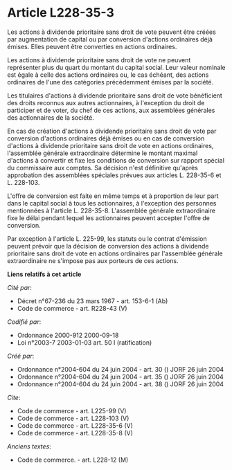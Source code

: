 # Article L228-35-3

Les actions à dividende prioritaire sans droit de vote peuvent être créées par augmentation de capital ou par conversion
d'actions ordinaires déjà émises. Elles peuvent être converties en actions ordinaires. 

Les actions à dividende prioritaire sans droit de vote ne peuvent représenter plus du quart du montant du capital social.
Leur valeur nominale est égale à celle des actions ordinaires ou, le cas échéant, des actions ordinaires de l'une des
catégories précédemment émises par la société. 

Les titulaires d'actions à dividende prioritaire sans droit de vote bénéficient des droits reconnus aux autres actionnaires,
à l'exception du droit de participer et de voter, du chef de ces actions, aux assemblées générales des actionnaires de la
société. 

En cas de création d'actions à dividende prioritaire sans droit de vote par conversion d'actions ordinaires déjà émises ou en
cas de conversion d'actions à dividende prioritaire sans droit de vote en actions ordinaires, l'assemblée générale
extraordinaire détermine le montant maximal d'actions à convertir et fixe les conditions de conversion sur rapport spécial du
commissaire aux comptes. Sa décision n'est définitive qu'après approbation des assemblées spéciales prévues aux articles L.
228-35-6 et L. 228-103. 

L'offre de conversion est faite en même temps et à proportion de leur part dans le capital social à tous les actionnaires, à
l'exception des personnes mentionnées à l'article L. 228-35-8. L'assemblée générale extraordinaire fixe le délai pendant
lequel les actionnaires peuvent accepter l'offre de conversion. 

Par exception à l'article L. 225-99, les statuts ou le contrat d'émission peuvent prévoir que la décision de conversion des
actions à dividende prioritaire sans droit de vote en actions ordinaires par l'assemblée générale extraordinaire ne s'impose
pas aux porteurs de ces actions.

**Liens relatifs à cet article**

_Cité par_:

  - Décret n°67-236 du 23 mars 1967 - art. 153-6-1 (Ab)
  - Code de commerce - art. R228-43 (V)

_Codifié par_:

  - Ordonnance 2000-912 2000-09-18
  - Loi n°2003-7 2003-01-03 art. 50 I (ratification)

_Créé par_:

  - Ordonnance n°2004-604 du 24 juin 2004 - art. 30 () JORF 26 juin 2004
  - Ordonnance n°2004-604 du 24 juin 2004 - art. 35 () JORF 26 juin 2004
  - Ordonnance n°2004-604 du 24 juin 2004 - art. 38 () JORF 26 juin 2004

_Cite_:

  - Code de commerce - art. L225-99 (V)
  - Code de commerce - art. L228-103 (V)
  - Code de commerce - art. L228-35-6 (V)
  - Code de commerce - art. L228-35-8 (V)

_Anciens textes_:

  - Code de commerce. - art. L228-12 (M)
